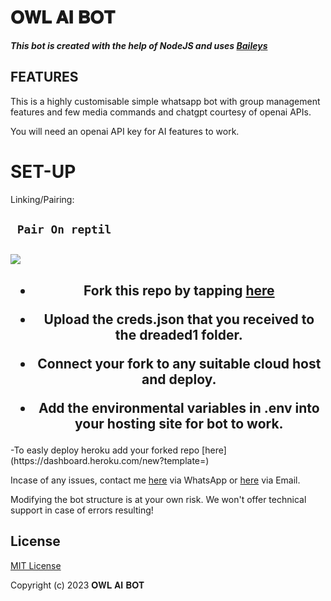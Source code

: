 # 𝐎𝐖𝐋 𝐀𝐈 𝐁𝐎𝐓

***This bot is created with the help of NodeJS and uses [Baileys](https://github.com/adiwajshing/Baileys)***

## FEATURES
This is a highly customisable simple whatsapp bot with group management features and few media commands and chatgpt courtesy of openai APIs.

You will need an openai API key for AI features to work.

# SET-UP

Linking/Pairing:


## ` Pair On reptil`
<h2 align="left">  <a href="https://replit.com/@botdreaded/Pairing-Dreaded"><img src="https://repl.it/badge/github/quiec/whatsasena" />
</a>
</h2>


    
<h2 align="center">   

- Fork this repo by tapping  [here](https://github.com/owlai01/Owl-Ai/fork)


- Upload the creds.json that you received to the dreaded1 folder.

- Connect your fork to any suitable cloud host and deploy.

- Add the environmental variables in .env into your hosting site for bot to work.
</h2>
 -To easly deploy heroku add your forked repo [here](https://dashboard.heroku.com/new?template=)



Incase of any issues, contact me  [here](https://wa.me/+254743551416) via WhatsApp or [here](kiddomalibu@gmail.com) via Email.

Modifying the bot structure is at your own risk. We won't offer technical support in case of errors resulting!


## License

[MIT License](https://github.com/owlai01/Owl-Ai/blob/main/LICENSE)

Copyright (c) 2023 𝐎𝐖𝐋 𝐀𝐈 𝐁𝐎𝐓

